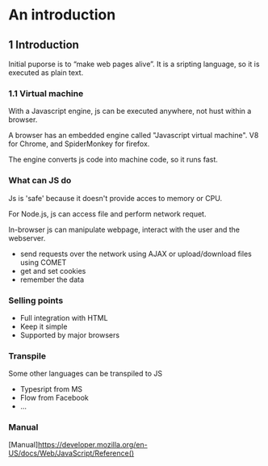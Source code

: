 # An introduction

## 1 Introduction
Initial puporse is to “make web pages alive”. It is a sripting language, so it is executed as plain text.

### 1.1 Virtual machine
With a Javascript engine, js can be executed anywhere, not hust within a browser.

A browser has an embedded engine called "Javascript virtual machine". V8 for Chrome, and SpiderMonkey for firefox.

The engine converts js code into machine code, so it runs fast.

### What can JS do
Js is 'safe' because it doesn't provide acces to memory or CPU. 

For Node.js, js can access file and perform network requet.

In-browser js can manipulate webpage, interact with the user and the webserver.
* send requests over the network using AJAX or upload/download files using COMET
* get and set cookies
* remember the data

### Selling points
* Full integration with HTML
* Keep it simple
* Supported by major browsers

### Transpile
Some other languages can be transpiled to JS
* Typesript from MS
* Flow from Facebook
* ...


### Manual
[Manual]https://developer.mozilla.org/en-US/docs/Web/JavaScript/Reference()


